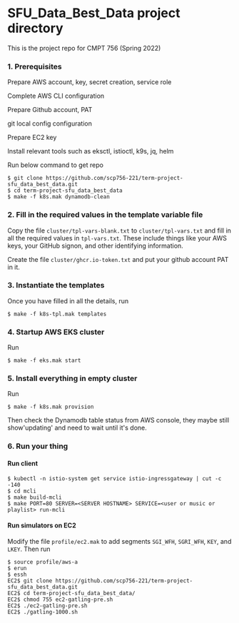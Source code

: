# SFU_Data_Best_Data project directory

This is the project repo for CMPT 756 (Spring 2022)

### 1. Prerequisites

Prepare AWS account, key, secret creation, service role

Complete AWS CLI configuration

Prepare Github account, PAT

git local config configuration

Prepare EC2 key

Install relevant tools such as eksctl, istioctl, k9s, jq, helm

Run below command to get repo
~~~
$ git clone https://github.com/scp756-221/term-project-sfu_data_best_data.git
$ cd term-project-sfu_data_best_data
$ make -f k8s.mak dynamodb-clean
~~~

### 2. Fill in the required values in the template variable file

Copy the file `cluster/tpl-vars-blank.txt` to `cluster/tpl-vars.txt`
and fill in all the required values in `tpl-vars.txt`.  These include
things like your AWS keys, your GitHub signon, and other identifying
information.

Create the file `cluster/ghcr.io-token.txt` and put your github account PAT in it.

### 3. Instantiate the templates

Once you have filled in all the details, run

~~~
$ make -f k8s-tpl.mak templates
~~~

### 4. Startup AWS EKS cluster
Run

~~~
$ make -f eks.mak start
~~~

### 5. Install everything in empty cluster
Run

~~~
$ make -f k8s.mak provision
~~~
Then check the Dynamodb table status from AWS console, they maybe still show'updating' and need to wait until it's done.

### 6. Run your thing
#### Run client
~~~
$ kubectl -n istio-system get service istio-ingressgateway | cut -c -140
$ cd mcli
$ make build-mcli
$ make PORT=80 SERVER=<SERVER HOSTNAME> SERVICE=<user or music or playlist> run-mcli
~~~

#### Run simulators on EC2
Modify the file `profile/ec2.mak` to add segments `SGI_WFH`, `SGRI_WFH`, `KEY`, and `LKEY`. Then run

~~~
$ source profile/aws-a
$ erun
$ essh
EC2$ git clone https://github.com/scp756-221/term-project-sfu_data_best_data.git
EC2$ cd term-project-sfu_data_best_data/
EC2$ chmod 755 ec2-gatling-pre.sh
EC2$ ./ec2-gatling-pre.sh
EC2$ ./gatling-1000.sh
~~~
